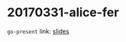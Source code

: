 20170331-alice-fer
==================

`go-present` link: [slides](http://talks.godoc.org/github.com/sbinet/talks/2017/20170331-alice-fer/talk.slide)
